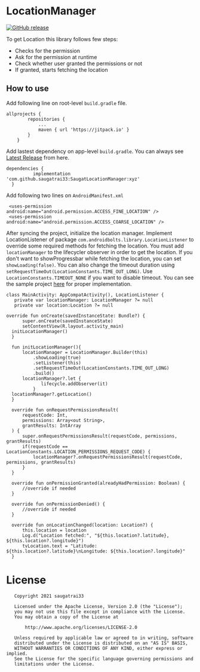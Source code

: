 # LocationManager
[![GitHub release](https://github.com/saugatrai33/SaugatLocationManager)](https://github.com/saugatrai33/SaugatLocationManager/releases)

To get Location this library follows few steps:
<ul>
<li> Checks for the permission </li>
<li> Ask for the permission at runtime </li>
<li> Check whether user granted the permissions or not </li>
<li> If granted, starts fetching the location </li>
</ul>

## How to use

Add following line on root-level `build.gradle` file.

```
allprojects {
		repositories {
			...
			maven { url 'https://jitpack.io' }
		}
	}
  ```
  Add lastest dependency on app-level `build.gradle`. You can always see [Latest Release](https://github.com/nawinkhatiwada/LocationManager/releases/latest) from here.

  ```
  dependencies {
	        implementation 'com.github.saugatrai33:SaugatLocationManager:xyz'
	}
  ```
  Add following two lines on `AndroidManifest.xml`
  
  ```
   <uses-permission android:name="android.permission.ACCESS_FINE_LOCATION" />
   <uses-permission android:name="android.permission.ACCESS_COARSE_LOCATION" />
  ```
  
  After syncing the project, initialize the location manager. Implement LocationListener of package `com.androidbolts.library.LocationListener` to override some required methods for fetching the location. You must add `locationManager` to the lifecycler observer in order to get the location. If you don't want to showProgressbar while fetching the location, you can set `showLoading(false)`. You can also change the timeout duration using `setRequestTimeOut(LocationConstants.TIME_OUT_LONG)`. Use `LocationConstants.TIMEOUT_NONE` if you want to disable timeout.
 You can see the sample project [here](https://github.com/saugatrai33/SaugatLocationManager/tree/master/app) for proper implementation.

  
  ```
  class MainActivity: AppCompatActivity(), LocationListener {
     private var locationManager: LocationManager ?= null
     private var location:Location ?= null

override fun onCreate(savedInstanceState: Bundle?) {
        super.onCreate(savedInstanceState)
        setContentView(R.layout.activity_main)
	initLocationManager()
    }

    fun initLocationManager(){
        locationManager = LocationManager.Builder(this)
            .showLoading(true)
            .setListener(this)
            .setRequestTimeOut(LocationConstants.TIME_OUT_LONG)
            .build()
	    locationManager?.let {
               lifecycle.addObserver(it)
            }
	locationManager?.getLocation()
    }

    override fun onRequestPermissionsResult(
        requestCode: Int,
        permissions: Array<out String>,
        grantResults: IntArray
    ) {
        super.onRequestPermissionsResult(requestCode, permissions, grantResults)
        if(requestCode == LocationConstants.LOCATION_PERMISSIONS_REQUEST_CODE) {
            locationManager?.onRequestPermissionsResult(requestCode, permissions, grantResults)
        }
    }

    override fun onPermissionGranted(alreadyHadPermission: Boolean) {
        //override if needed
    }

    override fun onPermissionDenied() {
        //override if needed
    }
    
    override fun onLocationChanged(location: Location?) {
        this.location = location
        Log.d("Location fetched:", "${this.location?.latitude}, ${this.location?.longitude}")
        tvLocation.text = "Latitude: ${this.location?.latitude}\nLongitude: ${this.location?.longitude}"
    }
 ```
  
  # License #
```text
   Copyright 2021 saugatrai33

   Licensed under the Apache License, Version 2.0 (the "License");
   you may not use this file except in compliance with the License.
   You may obtain a copy of the License at

       http://www.apache.org/licenses/LICENSE-2.0

   Unless required by applicable law or agreed to in writing, software
   distributed under the License is distributed on an "AS IS" BASIS,
   WITHOUT WARRANTIES OR CONDITIONS OF ANY KIND, either express or implied.
   See the License for the specific language governing permissions and
   limitations under the License.
   ```
